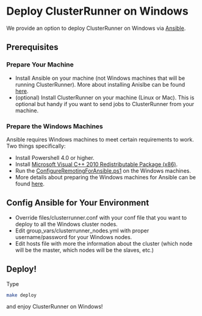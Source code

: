 # Deploy ClusterRunner on Windows

We provide an option to deploy ClusterRunner on Windows via [Ansible](http://docs.ansible.com/ansible/intro.html).

## Prerequisites

### Prepare Your Machine

- Install Ansible on your machine (not Windows machines that will be running ClusterRunner). More about installing Anislbe can be found [here](http://docs.ansible.com/ansible/intro_installation.html).
- (optional) Install ClusterRunner on your machine (Linux or Mac). This is optional but handy if you want to send jobs to ClusterRunner from your machine.

### Prepare the Windows Machines

Ansible requires Windows machines to meet certain requirements to work. Two things specifically:
- Install Powershell 4.0 or higher.
- Install [Microsoft Visual C++ 2010 Redistributable Package (x86)](https://www.microsoft.com/en-us/download/details.aspx?id=5555).
- Run the [ConfigureRemotingForAnsible.ps1](https://github.com/ansible/ansible/blob/devel/examples/scripts/ConfigureRemotingForAnsible.ps1) on the Windows machines.
- More details about preparing the Windows machines for Ansible can be found [here](http://docs.ansible.com/ansible/intro_windows.html).

## Config Ansible for Your Environment

- Override files/clusterrunner.conf with your conf file that you want to deploy to all the Windows cluster nodes.
- Edit group\_vars/clusterrunner\_nodes.yml with proper username/password for your Windows nodes.
- Edit hosts file with more the information about the cluster (which node will be the master, which nodes will be the slaves, etc.)

## Deploy!

Type
```bash
make deploy
```
and enjoy ClusterRunner on Windows!
